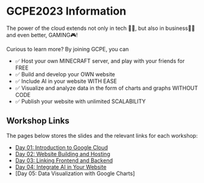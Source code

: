 # GCPE2023 Information

The power of the cloud extends not only in tech 👩‍💻, but also in business👨‍💼 and even better, GAMING🎮!

Curious to learn more? By joining GCPE, you can

* ✅ Host your own MINECRAFT server, and play with your friends for FREE
* ✅ Build and develop your OWN website
* ✅ Include AI in your website WITH EASE
* ✅ Visualize and analyze data in the form of charts and graphs WITHOUT CODE
* ✅ Publish your website with unlimited SCALABILITY

## Workshop Links

The pages below stores the slides and the relevant links for each workshop:

* [Day 01: Introduction to Google Cloud](./Day01/README.md)
* [Day 02: Website Building and Hosting](./Day02/README.md)
* [Day 03: Linking Frontend and Backend](./Day03/README.md)
* [Day 04: Integrate AI in Your Website](./Day04/README.md)
* [Day 05: Data Visualization with Google Charts]<!--(./Day05/README.md)-->
